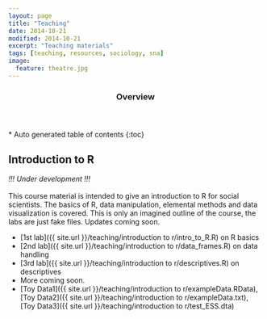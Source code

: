 ```yaml
---
layout: page
title: "Teaching"
date: 2014-10-21
modified: 2014-10-21
excerpt: "Teaching materials"
tags: [teaching, resources, sociology, sna]
image:
  feature: theatre.jpg
---
```

<section id="table-of-contents" class="toc">
  <header>
    <h3>Overview</h3>
  </header>
<div id="drawer" markdown="1">
*  Auto generated table of contents
{:toc}
</div>
</section><!-- /#table-of-contents -->

## Introduction to R

*!!! Under development !!!*
<br><br>
This course material is intended to give an introduction to R for social scientists. The basics of R, data manipulation, elemental methods and data visualization is covered. This is only an imagined outline of the course, the labs are just fake files. Updates coming soon.

- [1st lab]({{ site.url }}/teaching/introduction to r/intro_to_R.R) on R basics
- [2nd lab]({{ site.url }}/teaching/introduction to r/data_frames.R) on data handling
- [3rd lab]({{ site.url }}/teaching/introduction to r/descriptives.R) on descriptives
- More coming soon.
- [Toy Data1]({{ site.url }}/teaching/introduction to r/exampleData.RData), [Toy Data2]({{ site.url }}/teaching/introduction to r/exampleData.txt),[Toy Data3]({{ site.url }}/teaching/introduction to r/test_ESS.dta)
